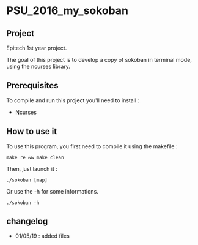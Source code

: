 # PSU\_2016\_my\_sokoban


## Project
Epitech 1st year project.

The goal of this project is to develop a copy of sokoban in terminal mode, using the ncurses library.




## Prerequisites
To compile and run this project you'll need to install : 

* Ncurses



## How to use it
To use this program, you first need to compile it using the makefile :
    
    make re && make clean

Then, just launch it :

    ./sokoban [map]

Or use the -h for some informations.
    
    ./sokoban -h



## changelog
* 01/05/19 : added files



